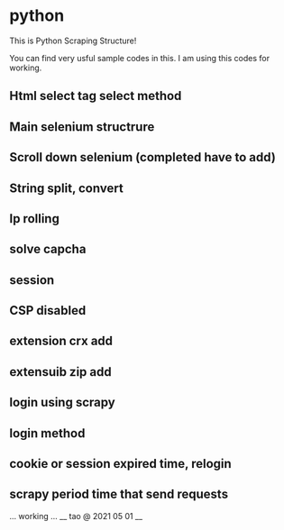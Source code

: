 # python
This is Python Scraping Structure!

You can find very usful sample codes in this.
I am using this codes for working.
## Html select tag select method
## Main selenium structrure
## Scroll down selenium (completed have to add)
## String split, convert
## Ip rolling
## solve capcha
## session
## CSP disabled
## extension crx add
## extensuib zip add
## login using scrapy
## login method 
## cookie or session expired time, relogin 
## scrapy period time that send requests
... working ...
__ tao @ 2021 05 01 __
